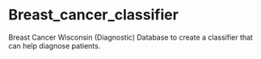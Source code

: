 # Breast_cancer_classifier
Breast Cancer Wisconsin (Diagnostic) Database to create a classifier that can help diagnose patients.
